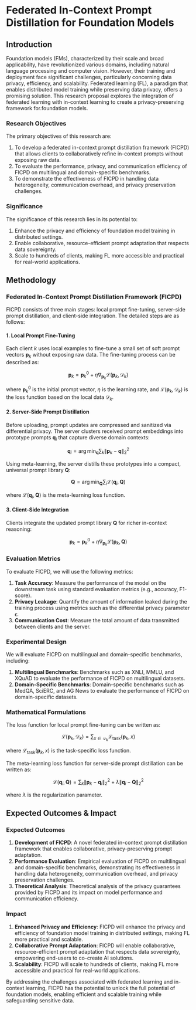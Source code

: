 # Federated In-Context Prompt Distillation for Foundation Models

## Introduction

Foundation models (FMs), characterized by their scale and broad applicability, have revolutionized various domains, including natural language processing and computer vision. However, their training and deployment face significant challenges, particularly concerning data privacy, efficiency, and scalability. Federated learning (FL), a paradigm that enables distributed model training while preserving data privacy, offers a promising solution. This research proposal explores the integration of federated learning with in-context learning to create a privacy-preserving framework for.foundation models.

### Research Objectives

The primary objectives of this research are:
1. To develop a federated in-context prompt distillation framework (FICPD) that allows clients to collaboratively refine in-context prompts without exposing raw data.
2. To evaluate the performance, privacy, and communication efficiency of FICPD on multilingual and domain-specific benchmarks.
3. To demonstrate the effectiveness of FICPD in handling data heterogeneity, communication overhead, and privacy preservation challenges.

### Significance

The significance of this research lies in its potential to:
1. Enhance the privacy and efficiency of foundation model training in distributed settings.
2. Enable collaborative, resource-efficient prompt adaptation that respects data sovereignty.
3. Scale to hundreds of clients, making FL more accessible and practical for real-world applications.

## Methodology

### Federated In-Context Prompt Distillation Framework (FICPD)

FICPD consists of three main stages: local prompt fine-tuning, server-side prompt distillation, and client-side integration. The detailed steps are as follows:

#### 1. Local Prompt Fine-Tuning

Each client $k$ uses local examples to fine-tune a small set of soft prompt vectors $\mathbf{p}_k$ without exposing raw data. The fine-tuning process can be described as:

$$ \mathbf{p}_k = \mathbf{p}_k^{0} + \eta \nabla_{\mathbf{p}_k} \mathcal{L}(\mathbf{p}_k, \mathcal{D}_k) $$

where $\mathbf{p}_k^{0}$ is the initial prompt vector, $\eta$ is the learning rate, and $\mathcal{L}(\mathbf{p}_k, \mathcal{D}_k)$ is the loss function based on the local data $\mathcal{D}_k$.

#### 2. Server-Side Prompt Distillation

Before uploading, prompt updates are compressed and sanitized via differential privacy. The server clusters received prompt embeddings into prototype prompts $\mathbf{q}_i$ that capture diverse domain contexts:

$$ \mathbf{q}_i = \arg \min_{\mathbf{q}} \sum_{k} \| \mathbf{p}_k - \mathbf{q} \|_2^2 $$

Using meta-learning, the server distills these prototypes into a compact, universal prompt library $\mathbf{Q}$:

$$ \mathbf{Q} = \arg \min_{\mathbf{Q}} \sum_{i} \mathcal{L}(\mathbf{q}_i, \mathbf{Q}) $$

where $\mathcal{L}(\mathbf{q}_i, \mathbf{Q})$ is the meta-learning loss function.

#### 3. Client-Side Integration

Clients integrate the updated prompt library $\mathbf{Q}$ for richer in-context reasoning:

$$ \mathbf{p}_k = \mathbf{p}_k^{0} + \eta \nabla_{\mathbf{p}_k} \mathcal{L}(\mathbf{p}_k, \mathbf{Q}) $$

### Evaluation Metrics

To evaluate FICPD, we will use the following metrics:
1. **Task Accuracy**: Measure the performance of the model on the downstream task using standard evaluation metrics (e.g., accuracy, F1-score).
2. **Privacy Leakage**: Quantify the amount of information leaked during the training process using metrics such as the differential privacy parameter $\epsilon$.
3. **Communication Cost**: Measure the total amount of data transmitted between clients and the server.

### Experimental Design

We will evaluate FICPD on multilingual and domain-specific benchmarks, including:
1. **Multilingual Benchmarks**: Benchmarks such as XNLI, MMLU, and XQuAD to evaluate the performance of FICPD on multilingual datasets.
2. **Domain-Specific Benchmarks**: Domain-specific benchmarks such as MedQA, SciERC, and AG News to evaluate the performance of FICPD on domain-specific datasets.

### Mathematical Formulations

The loss function for local prompt fine-tuning can be written as:

$$ \mathcal{L}(\mathbf{p}_k, \mathcal{D}_k) = \sum_{x \in \mathcal{D}_k} \mathcal{L}_{\text{task}}(\mathbf{p}_k, x) $$

where $\mathcal{L}_{\text{task}}(\mathbf{p}_k, x)$ is the task-specific loss function.

The meta-learning loss function for server-side prompt distillation can be written as:

$$ \mathcal{L}(\mathbf{q}_i, \mathbf{Q}) = \sum_{k} \| \mathbf{p}_k - \mathbf{q}_i \|_2^2 + \lambda \| \mathbf{q}_i - \mathbf{Q} \|_2^2 $$

where $\lambda$ is the regularization parameter.

## Expected Outcomes & Impact

### Expected Outcomes

1. **Development of FICPD**: A novel federated in-context prompt distillation framework that enables collaborative, privacy-preserving prompt adaptation.
2. **Performance Evaluation**: Empirical evaluation of FICPD on multilingual and domain-specific benchmarks, demonstrating its effectiveness in handling data heterogeneity, communication overhead, and privacy preservation challenges.
3. **Theoretical Analysis**: Theoretical analysis of the privacy guarantees provided by FICPD and its impact on model performance and communication efficiency.

### Impact

1. **Enhanced Privacy and Efficiency**: FICPD will enhance the privacy and efficiency of foundation model training in distributed settings, making FL more practical and scalable.
2. **Collaborative Prompt Adaptation**: FICPD will enable collaborative, resource-efficient prompt adaptation that respects data sovereignty, empowering end-users to co-create AI solutions.
3. **Scalability**: FICPD will scale to hundreds of clients, making FL more accessible and practical for real-world applications.

By addressing the challenges associated with federated learning and in-context learning, FICPD has the potential to unlock the full potential of foundation models, enabling efficient and scalable training while safeguarding sensitive data.